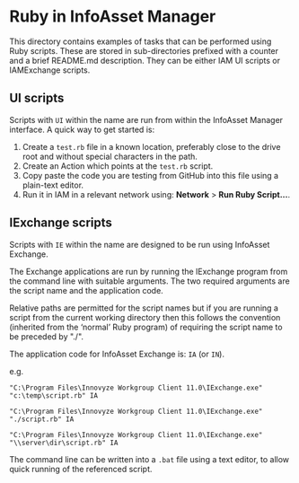 # Ruby in InfoAsset Manager

This directory contains examples of tasks that can be performed using Ruby scripts. These are stored in sub-directories prefixed with a counter and a brief README.md description. They can be either IAM UI scripts or IAMExchange scripts.

## UI scripts
Scripts with `UI` within the name are run from within the InfoAsset Manager interface. A quick way to get started is:
1. Create a `test.rb` file in a known location, preferably close to the drive root and without special characters in the path.
2. Create an Action which points at the `test.rb` script.
3. Copy paste the code you are testing from GitHub into this file using a plain-text editor.
4. Run it in IAM in a relevant network using: **Network** > **Run Ruby Script...**.

## IExchange scripts
Scripts with `IE` within the name are designed to be run using InfoAsset Exchange.

The Exchange applications are run by running the IExchange program from the command line with suitable arguments. The two required arguments are the script name and the application code.

Relative paths are permitted for the script names but if you are running a script from the current working directory then this follows the convention (inherited from the ‘normal’ Ruby program) of requiring the script name to be preceded by "./".

The application code for InfoAsset Exchange is: `IA` (or `IN`).


e.g. 

`"C:\Program Files\Innovyze Workgroup Client 11.0\IExchange.exe" "c:\temp\script.rb" IA`

`"C:\Program Files\Innovyze Workgroup Client 11.0\IExchange.exe" "./script.rb" IA`

`"C:\Program Files\Innovyze Workgroup Client 11.0\IExchange.exe" "\\server\dir\script.rb" IA`

The command line can be written into a `.bat` file using a text editor, to allow quick running of the referenced script.
